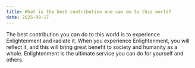 ```yaml
---
title: What is the best contribution one can do to this world?
date: 2025-09-17
---
```


The best contribution you can do to this world is to experience Enlightenment and radiate it. When you experience Enlightenment, you will reflect it, and this will bring great benefit to society and humanity as a whole. Enlightenment is the ultimate service you can do for yourself and others.
